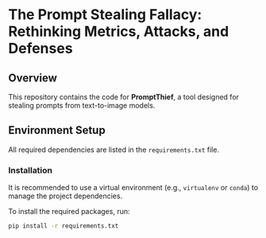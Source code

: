 # The Prompt Stealing Fallacy: Rethinking Metrics, Attacks, and Defenses

## Overview

This repository contains the code for **PromptThief**, a tool designed for stealing prompts from text-to-image models.  

## Environment Setup

All required dependencies are listed in the `requirements.txt` file.

### Installation

It is recommended to use a virtual environment (e.g., `virtualenv` or `conda`) to manage the project dependencies.

To install the required packages, run:

```bash
pip install -r requirements.txt
